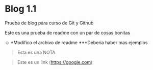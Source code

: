 # Blog 1.1
Prueba de blog para curso de Git y Github

Este es una prueba de readme con un par de cosas bonitas

☺️
*Modifico el archivo de readme
***Deberia haber mas ejemplos
>Esta es una NOTA

>Este es un link (https://google.com)
